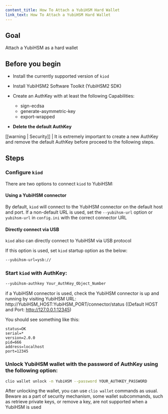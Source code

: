 ```yaml
---
content_title: How To Attach a YubiHSM Hard Wallet
link_text: How To Attach a YubiHSM Hard Wallet
---
```


## Goal

Attach a YubiHSM as a hard wallet

## Before you begin

* Install the currently supported version of `kiod`

* Install YubiHSM2 Software Toolkit (YubiHSM2 SDK)

* Create an AuthKey with at least the following Capabilities:

   * sign-ecdsa
   * generate-asymmetric-key
   * export-wrapped

* **Delete the default AuthKey**

[[warning | Security]]
| It is extremely important to create a new AuthKey and remove the default AuthKey before proceed to the following steps.

## Steps

### Configure `kiod`

   There are two options to connect `kiod` to YubiHSM:

   #### Using a YubiHSM connector

   By default, `kiod` will connect to the YubiHSM connector on the default host and port. If a non-default URL is used, set the `--yubihsm-url` option or `yubihsm-url` in `config.ini` with the correct connector URL

   #### Directly connect via USB

   `kiod` also can directly connect to YubiHSM via USB protocol

   If this option is used, set `kiod` startup option as the below:

   ```sh
   --yubihsm-url=ysb://
   ```

### Start `kiod` with AuthKey:

   ```sh
   --yubihsm-authkey Your_AuthKey_Object_Number
   ```

   if a YubiHSM connector is used, check the YubiHSM connector is up and running by visiting YubiHSM URL:
      http://YubiHSM_HOST:YubiHSM_PORT/connector/status ((Default HOST and Port: http://127.0.0.1:12345)

   You should see something like this:

   ```console
   status=OK
   serial=*
   version=2.0.0
   pid=666
   address=localhost
   port=12345
   ```

### Unlock YubiHSM wallet with the password of AuthKey using the following option:

   ```sh
   clio wallet unlock -n YubiHSM --password YOUR_AUTHKEY_PASSWORD
   ```

After unlocking the wallet, you can use `clio wallet` commands as usual. Beware as a part of security mechanism, some wallet subcommands, such as retrieve private keys, or remove a key, are not supported when a YubiHSM is used